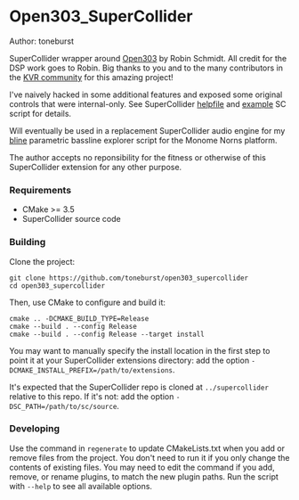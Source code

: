 # Open303_SuperCollider

Author: toneburst

SuperCollider wrapper around [Open303](https://github.com/toneburst/Open303/tree/main) by Robin Schmidt.
All credit for the DSP work goes to Robin. Big thanks to you and to the many contributors in the [KVR community](https://www.kvraudio.com/forum/viewtopic.php?t=262829) for this amazing project!

I've naively hacked in some additional features and exposed some original controls that were internal-only. See SuperCollider [helpfile](https://github.com/toneburst/Open303_SuperCollider/blob/main/plugins/Open303/Open303.schelp) and [example](https://github.com/toneburst/Open303_SuperCollider/tree/main/_examples) SC script for details.

Will eventually be used in a replacement SuperCollider audio engine for my [bline](https://github.com/toneburst/bline) parametric bassline explorer script for the Monome Norns platform.

The author accepts no reponsibility for the fitness or otherwise of this SuperCollider extension for any other purpose.

### Requirements

- CMake >= 3.5
- SuperCollider source code

### Building

Clone the project:

    git clone https://github.com/toneburst/open303_supercollider
    cd open303_supercollider

Then, use CMake to configure and build it:

    cmake .. -DCMAKE_BUILD_TYPE=Release
    cmake --build . --config Release
    cmake --build . --config Release --target install

You may want to manually specify the install location in the first step to point it at your
SuperCollider extensions directory: add the option `-DCMAKE_INSTALL_PREFIX=/path/to/extensions`.

It's expected that the SuperCollider repo is cloned at `../supercollider` relative to this repo. If
it's not: add the option `-DSC_PATH=/path/to/sc/source`.

### Developing

Use the command in `regenerate` to update CMakeLists.txt when you add or remove files from the
project. You don't need to run it if you only change the contents of existing files. You may need to
edit the command if you add, remove, or rename plugins, to match the new plugin paths. Run the
script with `--help` to see all available options.
